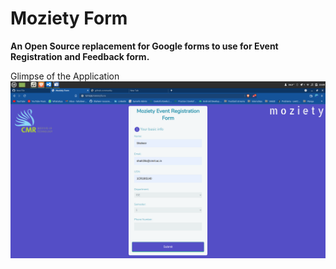 # Moziety Form
**An Open Source replacement for Google forms to use for Event Registration and Feedback form.**

Glimpse of the Application
![ScreenShot](/SS/Screenshot%20from%202021-12-09%2023-00-07.png)

